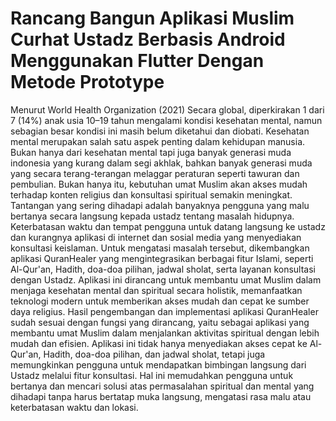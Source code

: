 # Rancang Bangun Aplikasi Muslim Curhat Ustadz Berbasis Android Menggunakan Flutter Dengan Metode Prototype
Menurut World Health Organization (2021) Secara global, diperkirakan 1 dari 7 (14%) anak usia 10–19 tahun mengalami kondisi kesehatan mental, namun sebagian besar kondisi ini masih belum diketahui dan diobati. Kesehatan mental merupakan salah satu aspek penting dalam kehidupan manusia. Bukan hanya dari kesehatan mental tapi juga banyak generasi muda indonesia yang kurang dalam segi akhlak, bahkan banyak generasi muda yang secara terang-terangan melaggar peraturan seperti tawuran dan pembulian. Bukan hanya itu, kebutuhan umat Muslim akan akses mudah terhadap konten religius dan konsultasi spiritual semakin meningkat. Tantangan yang sering dihadapi adalah banyaknya pengguna yang malu bertanya secara langsung kepada ustadz tentang masalah hidupnya. Keterbatasan waktu dan tempat pengguna untuk datang langsung ke ustadz dan kurangnya aplikasi di internet dan sosial media yang menyediakan konsultasi keislaman.
Untuk mengatasi masalah tersebut, dikembangkan aplikasi QuranHealer yang mengintegrasikan berbagai fitur Islami, seperti Al-Qur'an, Hadith, doa-doa pilihan, jadwal sholat, serta layanan konsultasi dengan Ustadz. Aplikasi ini dirancang untuk membantu umat Muslim dalam menjaga kesehatan mental dan spiritual secara holistik, memanfaatkan teknologi modern untuk memberikan akses mudah dan cepat ke sumber daya religius.
Hasil pengembangan dan implementasi aplikasi QuranHealer sudah sesuai dengan fungsi yang dirancang, yaitu sebagai aplikasi yang membantu umat Muslim dalam menjalankan aktivitas spiritual dengan lebih mudah dan efisien. Aplikasi ini tidak hanya menyediakan akses cepat ke Al-Qur'an, Hadith, doa-doa pilihan, dan jadwal sholat, tetapi juga memungkinkan pengguna untuk mendapatkan bimbingan langsung dari Ustadz melalui fitur konsultasi. Hal ini memudahkan pengguna untuk bertanya dan mencari solusi atas permasalahan spiritual dan mental yang dihadapi tanpa harus bertatap muka langsung, mengatasi rasa malu atau keterbatasan waktu dan lokasi.
